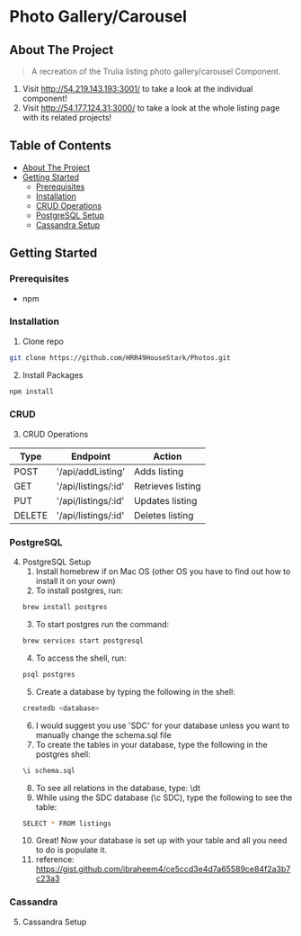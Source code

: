 # Photo Gallery/Carousel

## About The Project

> A recreation of the Trulia listing photo gallery/carousel Component.
1. Visit http://54.219.143.193:3001/ to take a look at the individual component!
1. Visit http://54.177.124.31:3000/ to take a look at the whole listing page with its related projects!

## Table of Contents

* [About The Project](#about-the-project)
* [Getting Started](#getting-started)
  * [Prerequisites](#prerequisites)
  * [Installation](#installation)
  * [CRUD Operations](#CRUD)
  * [PostgreSQL Setup](#PostgreSQL)
  * [Cassandra Setup](#Cassandra)

## Getting Started

### Prerequisites
* npm

### Installation
1. Clone repo
```sh
git clone https://github.com/HRR49HouseStark/Photos.git
```

2. Install Packages
```sh
npm install
```
### CRUD
3. CRUD Operations

| Type    | Endpoint           | Action            |
| ------- |--------------------| ------------------|
| POST    | '/api/addListing'  | Adds listing      |
| GET     | '/api/listings/:id'| Retrieves listing |
| PUT     | '/api/listings/:id'| Updates listing   |
| DELETE  | '/api/listings/:id'| Deletes listing   |

### PostgreSQL
4. PostgreSQL Setup
    1. Install homebrew if on Mac OS (other OS you have to find out how to install it on your own)
    2. To install postgres, run:
    ```sh
    brew install postgres
    ```
    3. To start postgres run the command:
    ```sh
    brew services start postgresql
    ```
    4. To access the shell, run:
    ```sh
    psql postgres
    ```
    5. Create a database by typing the following in the shell:
    ```sh
    createdb <database>
    ```
    6. I would suggest you use 'SDC' for your database unless you want to manually change the schema.sql file
    7. To create the tables in your database, type the following in the postgres shell:
    ```sh
    \i schema.sql
    ```
    8. To see all relations in the database, type: \dt
    9. While using the SDC database (\c SDC), type the following to see the table:
    ```sh
    SELECT * FROM listings
    ```
    10. Great! Now your database is set up with your table and all you need to do is populate it.
    11. reference: https://gist.github.com/ibraheem4/ce5ccd3e4d7a65589ce84f2a3b7c23a3

### Cassandra
5. Cassandra Setup